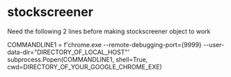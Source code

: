 # stockscreener
Need the following 2 lines before making stockscreener object to work

COMMANDLINE1 = f'chrome.exe --remote-debugging-port={9999} --user-data-dir="DIRECTORY_OF_LOCAL_HOST"'
subprocess.Popen(COMMANDLINE1, shell=True, cwd=DIRECTORY_OF_YOUR_GOOGLE_CHROME_EXE)
